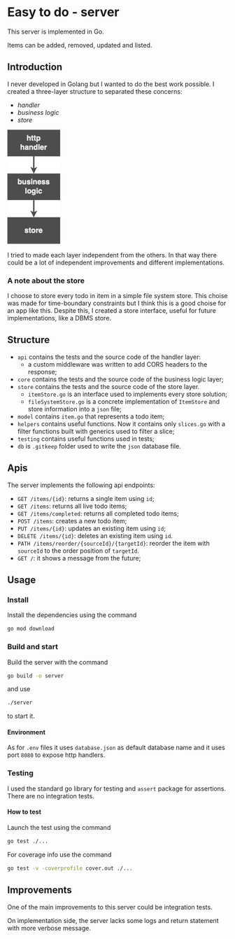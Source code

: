 # Easy to do - server

This server is implemented in Go.

Items can be added, removed, updated and listed.

## Introduction
I never developed in Golang but I wanted to do the best work possible.
I created a three-layer structure to separated these concerns:

- *handler*
- *business logic*
- *store*

![layers](./layers.png)

I tried to made each layer independent from the others.
In that way there could be a lot of independent improvements and different implementations.

### A note about the store
I choose to store every todo in item in a simple file system store. This choise was made for time-boundary constraints but I think this is a good choise for an app like this. Despite this, I created a store interface, useful for future implementations, like a DBMS store.

## Structure
- `api` contains the tests and the source code of the handler layer:
  - a custom middleware was written to add CORS headers to the response;
- `core` contains the tests and the source code of the business logic layer;
- `store` contains the tests and the source code of the store layer.
  - `itemStore.go` is an interface used to implements every store solution;
  - `fileSystemStore.go` is a concrete implementation of `ItemStore` and store information into a `json` file;
- `model` contains `item.go` that represents a todo item;
- `helpers` contains useful functions. Now it contains only `slices.go` with a filter functions built with generics used to filter a slice;
- `testing` contains useful functions used in tests;
- `db` is `.gitkeep` folder used to write the `json` database file.
## Apis

The server implements the following api endpoints:

- `GET /items/{id}`: returns a single item using `id`;
- `GET /items`: returns all live todo items;
- `GET /items/completed`: returns all completed todo items;
- `POST /items`: creates a new todo item;
- `PUT /items/{id}`: updates an existing item using `id`;
- `DELETE /items/{id}`: deletes an existing item using `id`.
- `PATH /items/reorder/{sourceId}/{targetId}`: reorder the item with `sourceId` to the order position of `targetId`.
- `GET /`: it shows a message from the future;

## Usage

### Install
Install the dependencies using the command

```bash
go mod download
```

### Build and start

Build the server with the command

```bash
go build -o server
```

and use

```bash
./server
```

to start it.

#### Environment
As for `.env` files it uses `database.json` as default database name and it uses port `8080` to expose http handlers.

### Testing

I used the standard go library for testing and `assert` package for assertions. There are no integration tests.

#### How to test
Launch the test using the command

```bash
go test ./...
```

For coverage info use the command

```bash
go test -v -coverprofile cover.out ./...
```

## Improvements
One of the main improvements to this server could be integration tests.

On implementation side, the server lacks some logs and return statement with more verbose message.